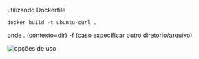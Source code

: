 
utilizando Dockerfile
```
docker build -t ubuntu-curl .
``` 
onde . (contexto=dir)
-f (caso expecificar outro diretorio/arquivo)

![opções de uso](img/opções-de-uso-dockerfile?raw=true "Dockerfile")